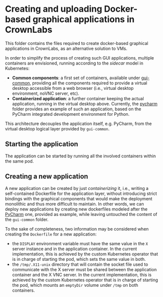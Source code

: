 # Creating and uploading Docker-based graphical applications in CrownLabs

This folder contains the files required to create docker-based graphical applications in CrownLabs, as an alternative solution to VMs.

In order to simplify the process of creating such GUI applications, multiple containers are envisioned, running according to the *sidecar* model in Kubernetes:

- **Common components**: a first set of containers, available under [gui-common](gui-common/), providing all the components required to provide a virtual desktop accessible from a web browser (i.e., virtual desktop environment, noVNC server, etc).
- **Containerized application**: a further container keeping the actual application, running in the virtual desktop above. Currently, the [pycharm](pycharm/) folder provides an example of such an application, based on the PyCharm integrated development environment for Python.

This architecture decouples the application itself, e.g. PyCharm, from the virtual desktop logical layer provided by `gui-common`.


## Starting the application
The application can be started by running all the involved containers within the same pod.


## Creating a new application
A new application can be created by just *containerizing* it, i.e., writing a self-contained Dockerfile for the application layer, without introducing strict bindings with the graphical components that would make the deployment monolithic and thus more difficult to maintain.
In other words, we can deploy new applications by creating new dockerfiles modeled after the [PyCharm](pycharm/) one, provided as example, while leaving untouched the content of the `gui-common` folder.

To the sake of completeness, two information may be considered when creating the `Dockerfile` for a new application:
- the `DISPLAY` environment variable must have the same value in the `X` server instance and in the application container. In the current implementation, this is achieved by the custom Kubernetes operator that is in charge of starting the pod, which sets the same value in both.
- the `/tmp/.X11-unix` directory that will contain the socket file used to communicate with the X server must be shared between the application container and the X VNC server. In the current implementation, this is achieved by the custom Kubernetes operator that is in charge of starting the pod, which mounts an `emptyDir` volume under `/tmp` on both containers.
